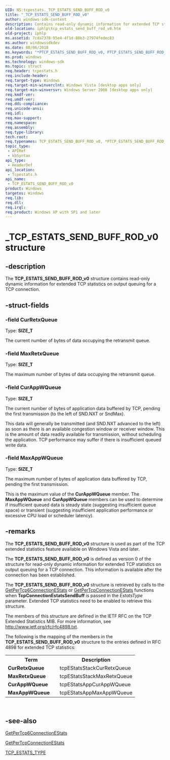 ```yaml
---
UID: NS:tcpestats._TCP_ESTATS_SEND_BUFF_ROD_v0
title: "_TCP_ESTATS_SEND_BUFF_ROD_v0"
author: windows-sdk-content
description: Contains read-only dynamic information for extended TCP statistics on output queuing for a TCP connection.
old-location: iphlp\tcp_estats_send_buff_rod_v0.htm
old-project: iphlp
ms.assetid: 7cda7378-95e4-4f1d-88b3-27974fedec83
ms.author: windowssdkdev
ms.date: 08/06/2018
ms.keywords: "*PTCP_ESTATS_SEND_BUFF_ROD_v0, PTCP_ESTATS_SEND_BUFF_ROD_v0, PTCP_ESTATS_SEND_BUFF_ROD_v0 structure pointer [IP Helper], TCP_ESTATS_SEND_BUFF_ROD_v0, TCP_ESTATS_SEND_BUFF_ROD_v0 structure [IP Helper], _TCP_ESTATS_SEND_BUFF_ROD_v0, iphlp.tcp_estats_send_buff_rod_v0, tcpestats/PTCP_ESTATS_SEND_BUFF_ROD_v0, tcpestats/TCP_ESTATS_SEND_BUFF_ROD_v0"
ms.prod: windows
ms.technology: windows-sdk
ms.topic: struct
req.header: tcpestats.h
req.include-header: 
req.target-type: Windows
req.target-min-winverclnt: Windows Vista [desktop apps only]
req.target-min-winversvr: Windows Server 2008 [desktop apps only]
req.kmdf-ver: 
req.umdf-ver: 
req.ddi-compliance: 
req.unicode-ansi: 
req.idl: 
req.max-support: 
req.namespace: 
req.assembly: 
req.type-library: 
tech.root: 
req.typenames: TCP_ESTATS_SEND_BUFF_ROD_v0, *PTCP_ESTATS_SEND_BUFF_ROD_v0
topic_type:
 - APIRef
 - kbSyntax
api_type:
 - HeaderDef
api_location:
 - Tcpestats.h
api_name:
 - TCP_ESTATS_SEND_BUFF_ROD_v0
product: Windows
targetos: Windows
req.lib: 
req.dll: 
req.irql: 
req.product: Windows XP with SP1 and later
---
```


# _TCP_ESTATS_SEND_BUFF_ROD_v0 structure


## -description


The <b>TCP_ESTATS_SEND_BUFF_ROD_v0</b> structure contains read-only dynamic information for extended TCP statistics on output queuing for a TCP connection.


## -struct-fields




### -field CurRetxQueue

Type: <b>SIZE_T</b>

The current number of bytes of data occupying the
           retransmit queue.


### -field MaxRetxQueue

Type: <b>SIZE_T</b>

The maximum number of bytes of data occupying the
           retransmit queue.


### -field CurAppWQueue

Type: <b>SIZE_T</b>

The current number of bytes of application data buffered
           by TCP, pending the first transmission (to the left of
           SND.NXT or SndMax).  

This data will generally be transmitted
           (and SND.NXT advanced to the left) as soon as there is an
           available congestion window or receiver window.  This is the amount of data readily available for
           transmission, without scheduling the application.  TCP
           performance may suffer if there is insufficient queued
           write data.


### -field MaxAppWQueue

Type: <b>SIZE_T</b>

The maximum number of bytes of application data buffered
           by TCP, pending the first transmission.  

This is the maximum
           value of the <b>CurAppWQueue</b> member.  The <b>MaxAppWQueue</b> and  <b>CurAppWQueue</b> members can
           be used to determine if insufficient queued data is steady
           state (suggesting insufficient queue space) or transient
           (suggesting insufficient application performance or
           excessive CPU load or scheduler latency).


## -remarks



The <b>TCP_ESTATS_SEND_BUFF_ROD_v0</b> structure is used as part of the TCP extended statistics feature available on Windows Vista and later. 

The <b>TCP_ESTATS_SEND_BUFF_ROD_v0</b> is defined as version 0 of the structure for  read-only dynamic information for extended TCP statistics on output queuing for a TCP connection.  This information is available after the connection has been established.

The <b>TCP_ESTATS_SEND_BUFF_ROD_v0</b> structure is retrieved by calls to  the <a href="https://msdn.microsoft.com/291aabe7-a4e7-4cc7-9cf3-4a4bc021e15e">GetPerTcp6ConnectionEStats</a> or <a href="https://msdn.microsoft.com/71b9d795-6050-4a1a-9949-2c970801f52c">GetPerTcpConnectionEStats</a> functions when <b>TcpConnectionEstatsSendBuff</b> is passed in the <i>EstatsType</i> parameter. Extended TCP statistics need to be enabled to retrieve this structure.

The members of this structure are defined in the IETF RFC on the TCP Extended Statistics MIB. For more information, see <a href="http://go.microsoft.com/fwlink/p/?linkid=121686">http://www.ietf.org/rfc/rfc4898.txt</a>.




The following is the mapping of the members in the <b>TCP_ESTATS_SEND_BUFF_ROD_v0</b> structure to the entries defined in RFC 4898 for extended TCP statistics:



<table>
<tr>
<th>Term</th>
<th>Description</th>
</tr>
<tr>
<td width="40%">
<a id="CurRetxQueue"></a><a id="curretxqueue"></a><a id="CURRETXQUEUE"></a><b>CurRetxQueue</b>

</td>
<td width="60%">
tcpEStatsStackCurRetxQueue

</td>
</tr>
<tr>
<td width="40%">
<a id="MaxRetxQueue"></a><a id="maxretxqueue"></a><a id="MAXRETXQUEUE"></a><b>MaxRetxQueue</b>

</td>
<td width="60%">
tcpEStatsStackMaxRetxQueue

</td>
</tr>
<tr>
<td width="40%">
<a id="CurAppWQueue"></a><a id="curappwqueue"></a><a id="CURAPPWQUEUE"></a><b>CurAppWQueue</b>

</td>
<td width="60%">
tcpEStatsAppCurAppWQueue

</td>
</tr>
<tr>
<td width="40%">
<a id="MaxAppWQueue"></a><a id="maxappwqueue"></a><a id="MAXAPPWQUEUE"></a><b>MaxAppWQueue</b>

</td>
<td width="60%">
tcpEStatsAppMaxAppWQueue

</td>
</tr>
</table>
 






## -see-also




<a href="https://msdn.microsoft.com/291aabe7-a4e7-4cc7-9cf3-4a4bc021e15e">GetPerTcp6ConnectionEStats</a>



<a href="https://msdn.microsoft.com/71b9d795-6050-4a1a-9949-2c970801f52c">GetPerTcpConnectionEStats</a>



<a href="https://msdn.microsoft.com/96f55528-e74a-4360-a7a2-54ba19c3a284">TCP_ESTATS_TYPE</a>
 

 

